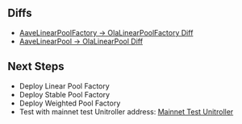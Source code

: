 

## Diffs
* [AaveLinearPoolFactory -> OlaLinearPoolFactory Diff](https://www.diffchecker.com/xv3Xe8eN)
* [AaveLinearPool -> OlaLinearPool Diff](https://www.diffchecker.com/ItxJDYMX)


## Next Steps
- Deploy Linear Pool Factory
- Deploy Stable Pool Factory
- Deploy Weighted Pool Factory 
- Test with mainnet test Unitroller address: [Mainnet Test Unitroller]([Unitroller](https://bscscan.com/address/0x89757E0AAC12F25c4a14154FbF711655E91F330f#code))